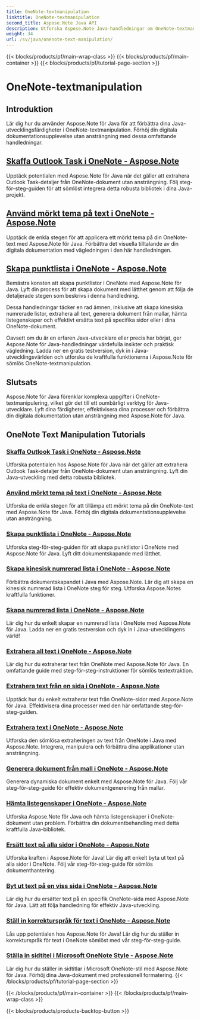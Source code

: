 ```yaml
---
title: OneNote-textmanipulation
linktitle: OneNote-textmanipulation
second_title: Aspose.Note Java API
description: Utforska Aspose.Note Java-handledningar om OneNote-textmanipulation. Utforska effektiva metoder för uppgifter som att extrahera text, tillämpa teman, skapa listor och mer.
weight: 34
url: /sv/java/onenote-text-manipulation/
---
```


{{< blocks/products/pf/main-wrap-class >}}
{{< blocks/products/pf/main-container >}}
{{< blocks/products/pf/tutorial-page-section >}}

# OneNote-textmanipulation


## Introduktion

Lär dig hur du använder Aspose.Note för Java för att förbättra dina Java-utvecklingsfärdigheter i OneNote-textmanipulation. Förhöj din digitala dokumentationsupplevelse utan ansträngning med dessa omfattande handledningar.

##  [Skaffa Outlook Task i OneNote - Aspose.Note](./get-outlook-task/)
Upptäck potentialen med Aspose.Note för Java när det gäller att extrahera Outlook Task-detaljer från OneNote-dokument utan ansträngning. Följ steg-för-steg-guiden för att sömlöst integrera detta robusta bibliotek i dina Java-projekt.

## [Använd mörkt tema på text i OneNote - Aspose.Note](./apply-dark-theme/)
Upptäck de enkla stegen för att applicera ett mörkt tema på din OneNote-text med Aspose.Note för Java. Förbättra det visuella tilltalande av din digitala dokumentation med vägledningen i den här handledningen.

## [Skapa punktlista i OneNote - Aspose.Note](./create-bulleted-list/)
Bemästra konsten att skapa punktlistor i OneNote med Aspose.Note för Java. Lyft din process för att skapa dokument med lätthet genom att följa de detaljerade stegen som beskrivs i denna handledning.

Dessa handledningar täcker en rad ämnen, inklusive att skapa kinesiska numrerade listor, extrahera all text, generera dokument från mallar, hämta listegenskaper och effektivt ersätta text på specifika sidor eller i dina OneNote-dokument.

Oavsett om du är en erfaren Java-utvecklare eller precis har börjat, ger Aspose.Note för Java-handledningar värdefulla insikter och praktisk vägledning. Ladda ner en gratis testversion, dyk in i Java-utvecklingsvärlden och utforska de kraftfulla funktionerna i Aspose.Note för sömlös OneNote-textmanipulation.

## Slutsats
Aspose.Note för Java förenklar komplexa uppgifter i OneNote-textmanipulering, vilket gör det till ett oumbärligt verktyg för Java-utvecklare. Lyft dina färdigheter, effektivisera dina processer och förbättra din digitala dokumentation utan ansträngning med Aspose.Note för Java.
## OneNote Text Manipulation Tutorials
### [Skaffa Outlook Task i OneNote - Aspose.Note](./get-outlook-task/)
Utforska potentialen hos Aspose.Note för Java när det gäller att extrahera Outlook Task-detaljer från OneNote-dokument utan ansträngning. Lyft din Java-utveckling med detta robusta bibliotek.
### [Använd mörkt tema på text i OneNote - Aspose.Note](./apply-dark-theme/)
Utforska de enkla stegen för att tillämpa ett mörkt tema på din OneNote-text med Aspose.Note för Java. Förhöj din digitala dokumentationsupplevelse utan ansträngning.
### [Skapa punktlista i OneNote - Aspose.Note](./create-bulleted-list/)
Utforska steg-för-steg-guiden för att skapa punktlistor i OneNote med Aspose.Note för Java. Lyft ditt dokumentskapande med lätthet.
### [Skapa kinesisk numrerad lista i OneNote - Aspose.Note](./create-chinese-numbered-list/)
Förbättra dokumentskapandet i Java med Aspose.Note. Lär dig att skapa en kinesisk numrerad lista i OneNote steg för steg. Utforska Aspose.Notes kraftfulla funktioner.
### [Skapa numrerad lista i OneNote - Aspose.Note](./create-numbered-list/)
Lär dig hur du enkelt skapar en numrerad lista i OneNote med Aspose.Note för Java. Ladda ner en gratis testversion och dyk in i Java-utvecklingens värld!
### [Extrahera all text i OneNote - Aspose.Note](./extract-all-text/)
Lär dig hur du extraherar text från OneNote med Aspose.Note för Java. En omfattande guide med steg-för-steg-instruktioner för sömlös textextraktion.
### [Extrahera text från en sida i OneNote - Aspose.Note](./extract-text-from-a-page/)
Upptäck hur du enkelt extraherar text från OneNote-sidor med Aspose.Note för Java. Effektivisera dina processer med den här omfattande steg-för-steg-guiden.
### [Extrahera text i OneNote - Aspose.Note](./extract-text/)
Utforska den sömlösa extraheringen av text från OneNote i Java med Aspose.Note. Integrera, manipulera och förbättra dina applikationer utan ansträngning.
### [Generera dokument från mall i OneNote - Aspose.Note](./generate-document-from-template/)
Generera dynamiska dokument enkelt med Aspose.Note för Java. Följ vår steg-för-steg-guide för effektiv dokumentgenerering från mallar.
### [Hämta listegenskaper i OneNote - Aspose.Note](./get-list-properties/)
Utforska Aspose.Note för Java och hämta listegenskaper i OneNote-dokument utan problem. Förbättra din dokumentbehandling med detta kraftfulla Java-bibliotek.
### [Ersätt text på alla sidor i OneNote - Aspose.Note](./replace-text-on-all-pages/)
Utforska kraften i Aspose.Note för Java! Lär dig att enkelt byta ut text på alla sidor i OneNote. Följ vår steg-för-steg-guide för sömlös dokumenthantering.
### [Byt ut text på en viss sida i OneNote - Aspose.Note](./replace-text-on-particular-page/)
Lär dig hur du ersätter text på en specifik OneNote-sida med Aspose.Note för Java. Lätt att följa handledning för effektiv Java-utveckling.
### [Ställ in korrekturspråk för text i OneNote - Aspose.Note](./set-proofing-language-for-text/)
Lås upp potentialen hos Aspose.Note för Java! Lär dig hur du ställer in korrekturspråk för text i OneNote sömlöst med vår steg-för-steg-guide.
### [Ställa in sidtitel i Microsoft OneNote Style - Aspose.Note](./setting-page-title-in-microsoft-onenote-style/)
Lär dig hur du ställer in sidtitlar i Microsoft OneNote-stil med Aspose.Note för Java. Förhöj dina Java-dokument med professionell formatering.
{{< /blocks/products/pf/tutorial-page-section >}}

{{< /blocks/products/pf/main-container >}}
{{< /blocks/products/pf/main-wrap-class >}}

{{< blocks/products/products-backtop-button >}}
